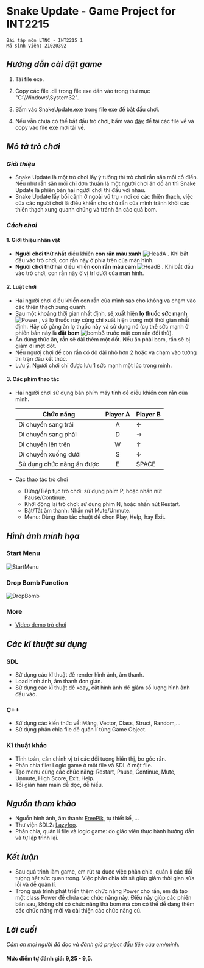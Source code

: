 # Snake Update - Game Project for INT2215

    Bài tập môn LTNC - INT2215 1
    Mã sinh viên: 21020392


## *Hướng dẫn cài đặt game*

1. Tải file exe.
1. Copy các file .dll trong file exe dán vào trong thư mục "C:\Windows\System32".
1. Bấm vào SnakeUpdate.exe trong file exe để bắt đầu chơi.

1. Nếu vẫn chưa có thể bắt đầu trò chơi, bấm vào [đây](https://drive.google.com/drive/folders/17LaYDLJdIQNt1hkGlV4FizzFYW2PDp60?usp=sharing) để tải các file về và copy vào file exe mới tải về.

## *Mô tả trò chơi*

### *Giới thiệu*

* Snake Update là một trò chơi lấy ý tưởng thì trò chơi rắn săn mồi cổ điển. Nếu như rắn săn mồi chỉ đơn thuần là một người chơi ăn đồ ăn thì Snake Update là phiên bản hai người chơi thi đấu với nhau.
* Snake Update lấy bối cảnh ở ngoài vũ trụ - nơi có các thiên thạch, việc của các người chơi là điều khiển cho chú rắn của mình tránh khỏi các thiên thạch xung quanh chúng và tránh ăn các quả bom.


### *Cách chơi*

#### 1. Giới thiệu nhân vật
*  **Người chơi thứ nhất** điều khiển **con rắn màu xanh** ![HeadA](https://user-images.githubusercontent.com/100295385/169099720-14de0b98-d51c-44d5-a990-729df3bebe7c.png)
. Khi bắt đầu vào trò chơi, con rắn này ở phía trên của màn hình.
* **Người chơi thứ hai** điều khiển **con rắn màu cam** ![HeadB](https://user-images.githubusercontent.com/100295385/169099810-7ba073b0-d372-4779-9932-6a17693af035.png)
. Khi bắt đầu vào trò chơi, con rắn này ở vị trí dưới của màn hình.

#### 2. Luật chơi
* Hai người chơi điều khiển con rắn của mình sao cho không va chạm vào các thiên thạch xung quanh.
* Sau một khoảng thời gian nhất định, sẽ xuất hiện **lọ thuốc sức mạnh** ![Power](https://user-images.githubusercontent.com/100295385/169100452-1fce128c-3ea5-4c8a-9df2-e6de3c7a945a.png)
, và lọ thuốc này cũng chỉ xuất hiện trong một thời gian nhất định. Hãy cố gắng ăn lọ thuốc này và sử dụng nó (cụ thể sức mạnh ở phiên bản này là **đặt bom** ![bomb3](https://user-images.githubusercontent.com/100295385/169100247-999ff95e-764d-4619-9739-0cf4fa30aab8.png)
 trước mặt con rắn đối thủ).
* Ăn đúng thức ăn, rắn sẽ dài thêm một đốt. Nếu ăn phải bom, rắn sẽ bị giảm đi một đốt.
* Nếu người chơi để con rắn có độ dài nhỏ hơn 2 hoặc va chạm vào tường thì trận đấu kết thúc.
* Lưu ý: Người chơi chỉ được lưu 1 sức mạnh một lúc trong mình.

#### 3. Các phím thao tác
* Hai người chơi sử dụng bàn phím máy tính để điều khiển con rắn của mình.

    | Chức năng  | Player A | Player B|
    | ------------- |:-------------:| --------|
    | Di chuyển sang trái    | A    |← |
    | Di chuyển sang phải    | D    |→ |
    | Di chuyển lên trên     | W    |↑ |
    | Di chuyển xuống dưới   | S    |↓ |
    | Sử dụng chức năng ăn được | E |SPACE|
* Các thao tác trò chơi
    * Dừng/Tiếp tục trò chơi: sử dụng phím P, hoặc nhấn nút Pause/Continue.
    * Khởi động lại trò chơi: sử dụng phím N, hoặc nhấn nút Restart.
    * Bật/Tắt âm thanh: Nhấn nút Mute/Unmute.
    * Menu: Dùng thao tác chuột để chọn Play, Help, hay Exit.


## *Hình ảnh minh họa*

### Start Menu
![StartMenu](https://user-images.githubusercontent.com/100295385/168999915-977d73b4-4034-4a1b-954e-2ef6896370d3.jpg)

### Drop Bomb Function
![DropBomb](https://user-images.githubusercontent.com/100295385/169004838-fc1ff857-56b5-497d-8c61-251fcb5376dd.jpg)

### More
* [Video demo trò chơi](https://youtu.be/n7dh1LJjzY4)

## *Các kĩ thuật sử dụng*
### SDL
* Sử dụng các kĩ thuật để render hình ảnh, âm thanh.
* Load hình ảnh, âm thanh đơn giản.
* Sử dụng các kĩ thuật để xoay, cắt hình ảnh để giảm số lượng hình ảnh đầu vào.

### C++
* Sử dụng các kiến thức về: Mảng, Vector, Class, Struct, Random,...
* Sử dụng phân chia file để quản lí từng Game Object.

### Kĩ thuật khác
* Tính toán, căn chỉnh vị trí các đối tượng hiển thị, bo góc rắn.
* Phân chia file: Logic game ở một file và SDL ở một file.
* Tạo menu cùng các chức năng: Restart, Pause, Continue, Mute, Unmute, High Score, Exit, Help.
* Tối giản hàm main dễ dọc, dễ hiểu.

## *Nguồn tham khảo*
* Nguồn hình ảnh, âm thanh: [FreePik](https://www.freepik.com/), tự thiết kế, ...
* Thư viện SDL2: [Lazyfoo](https://lazyfoo.net/tutorials/SDL/index.php).
* Phân chia, quản lí file và logic game: do giáo viên thực hành hướng dẫn và tự lập trình lại.

## *Kết luận*
* Sau quá trình làm game, em rút ra được việc phân chia, quản lí các đối tượng hết sức quan trọng. Việc phân chia tốt sẽ giúp giảm thời gian sửa lỗi và dễ quản lí.
* Trong quá trình phát triển thêm chức năng Power cho rắn, em đã tạo một class Power để chứa các chức năng này. Điều này giúp các phiên bản sau, không chỉ có chức năng thả bom mà còn có thể dễ dàng thêm các chức năng mới và cải thiện các chức năng cũ. 

## *Lời cuối*
*Cảm ơn mọi người đã đọc và đánh giá project đầu tiên của em/mình.*

#### **Mức điểm tự đánh giá: 9,25 - 9,5.**
